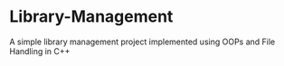# Library-Management
A simple library management project implemented using OOPs and File Handling in C++
